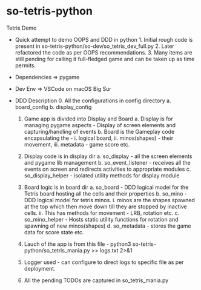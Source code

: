 # so-tetris-python
Tetris Demo
- Quick attempt to demo OOPS and DDD in python
        1. Initial rough code is present in so-tetris-python/so-dev/so_tetris_dev_full.py
        2. Later refactored the code as per OOPS recommendations.
        3. Many items are still pending for calling it full-fledged game and can be taken up as time permits.
    
- Dependencies => pygame
- Dev Env => VSCode on macOS Big Sur
    
    
- DDD Description
    0. All the configurations in config directory
        a. board_config
        b. display_config
    1. Game app is divided into Display and Board
        a. Display is for managing pygame aspects - Display of screen elements and capturing/handling of events
        b. Board is the Gameplay code encapsulating the -
            i. logical board, 
            ii. minos(shapes) - their movement,
            iii. metadata - game score etc.
            
    2. Display code is in display dir
        a. so_display - all the screen elements and pygame lib management
        b. so_event_listener - receives all the events on screen and redirects activities to appropriate modules
        c. so_display_helper - isolated utility methods for display module
        
    3. Board logic is in board dir
        a. so_board - DDD logical model for the Tetris board hosting all the cells and their properties
        b. so_mino - DDD logical model for tetris minos.
            i. minos are the shapes spawned at the top which then move down till they are stopped by inactive cells.
            ii. This has methods for movement - LRB, rotation etc.
        c. so_mino_helper - Hosts static utility functions for rotation and spawning of new minos(shapes)
        d. so_metadata - stores the game data for score state etc.
         
    4. Lauch of the app is from this file -
            python3 so-tetris-python/so_tetris_mania.py >> logs.txt 2>&1
            
    5. Logger used - can configure to direct logs to specific file as per deployment.
    
    6. All the pending TODOs are captured in so_tetris_mania.py
